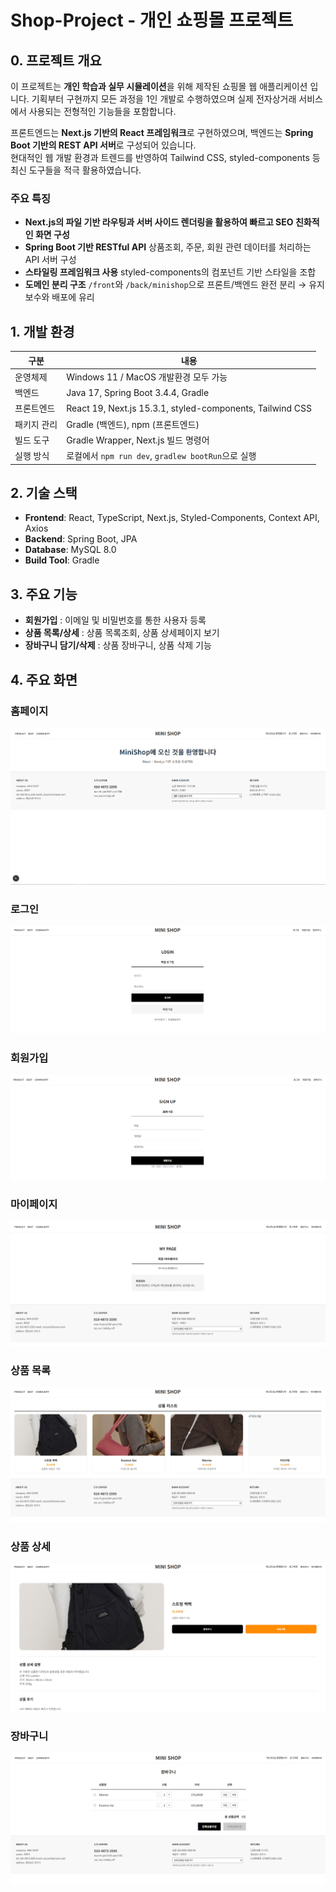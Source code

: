 # Shop-Project - 개인 쇼핑몰 프로젝트
## 0. 프로젝트 개요

이 프로젝트는 **개인 학습과 실무 시뮬레이션**을 위해 제작된 쇼핑몰 웹 애플리케이션 입니다.
기획부터 구현까지 모든 과정을 1인 개발로 수행하였으며 실제 전자상거래 서비스에서 사용되는 전형적인 기능들을 포함합니다.

프론트엔드는 **Next.js 기반의 React 프레임워크**로 구현하였으며, 백엔드는 **Spring Boot 기반의 REST API 서버**로 구성되어 있습니다.  
현대적인 웹 개발 환경과 트렌드를 반영하여 Tailwind CSS, styled-components 등 최신 도구들을 적극 활용하였습니다.

### 주요 특징
- **Next.js의 파일 기반 라우팅과 서버 사이드 렌더링을 활용하여 빠르고 SEO 친화적인 화면 구성**
- **Spring Boot 기반 RESTful API** 상품조회, 주문, 회원 관련 데이터를 처리하는 API 서버 구성 
- **스타일링 프레임워크 사용** styled-components의 컴포넌트 기반 스타일을 조합
- **도메인 분리 구조** `/front`와 `/back/minishop`으로 프론트/백엔드 완전 분리 → 유지보수와 배포에 유리

## 1. 개발 환경
| 구분 | 내용 |
|------|------|
| 운영체제 | Windows 11 / MacOS 개발환경 모두 가능 |
| 백엔드 | Java 17, Spring Boot 3.4.4, Gradle |
| 프론트엔드 | React 19, Next.js 15.3.1, styled-components, Tailwind CSS |
| 패키지 관리 | Gradle (백엔드), npm (프론트엔드) |
| 빌드 도구 | Gradle Wrapper, Next.js 빌드 명령어 |
| 실행 방식 | 로컬에서 `npm run dev`, `gradlew bootRun`으로 실행 |

## 2. 기술 스택
- **Frontend**: React, TypeScript, Next.js, Styled-Components, Context API, Axios
- **Backend**: Spring Boot, JPA
- **Database**: MySQL 8.0
- **Build Tool**: Gradle

## 3. 주요 기능
- **회원가입** : 이메일 및 비밀번호를 통한 사용자 등록
- **상품 목록/상세** : 상품 목록조회, 상품 상세페이지 보기
- **장바구니 담기/삭제** : 상품 장바구니, 상품 삭제 기능

## 4. 주요 화면
### 홈페이지  
![홈페이지](https://raw.githubusercontent.com/jjjyaa/shop-project/master/img/homepage.png)

### 로그인  
![로그인](https://raw.githubusercontent.com/jjjyaa/shop-project/master/img/login.png)

### 회원가입  
![회원가입](https://raw.githubusercontent.com/jjjyaa/shop-project/master/img/signup.png)

### 마이페이지  
![마이페이지](https://raw.githubusercontent.com/jjjyaa/shop-project/master/img/mypage.png)

### 상품 목록  
![상품 목록](https://raw.githubusercontent.com/jjjyaa/shop-project/master/img/productlist.png)

### 상품 상세  
![상품 상세](https://raw.githubusercontent.com/jjjyaa/shop-project/master/img/productdetil.png)

### 장바구니  
![장바구니](https://raw.githubusercontent.com/jjjyaa/shop-project/master/img/cart.png)


